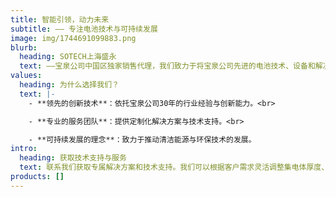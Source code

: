 ```yaml
---
title: 智能引领，动力未来
subtitle: —— 专注电池技术与可持续发展
image: img/1744691099883.png
blurb:
  heading: SOTECH上海盛永
  text: ——宝泉公司中国区独家销售代理，我们致力于将宝泉公司先进的电池技术、设备和解决方案引入中国市场。推动中国电池行业的技术进步与可持续发展
values:
  heading: 为什么选择我们？
  text: |-
    - **领先的创新技术**：依托宝泉公司30年的行业经验与创新能力。<br>

    - **专业的服务团队**：提供定制化解决方案与技术支持。<br>

    - **可持续发展的理念**：致力于推动清洁能源与环保技术的发展。
intro:
  heading: 获取技术支持与服务
  text: 联系我们获取专属解决方案和技术支持。我们可以根据客户需求灵活调整集电体厚度、活性物质种类、电极宽度、标签宽度及压制工艺等参数，设备尺寸亦可定制，全面满足您的应用需求。
products: []
---
```

